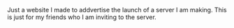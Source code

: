 Just a website I made to addvertise the launch of a server I am making. This is just for my friends who I am inviting to the server.
